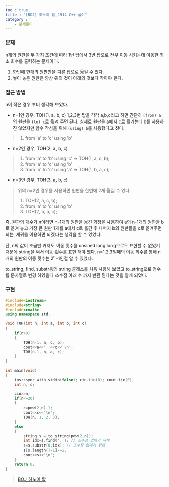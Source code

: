 ```yaml
---
toc : true
title : "[BOJ] 하노이 탑_1914 C++ 풀이"
category : 
    - 문제풀이
---
```

### 문제
n개의 원판을 두 가지 조건에 따라 1번 탑에서 3번 탑으로 전부 이동 시키는데  이동한 최소 회수를 출력하는 문제이다. 
<br>
1. 한번에 한개의 원판만을 다른 탑으로 옮길 수 있다.
2. 쌓아 놓은 원판은 항상 위의 것이 아래의 것보다 작아야 한다.

### 접근 방법
n이 작은 경우 부터 생각해 보았다.<br>
- n=1인 경우, TOH$($1, a, b, c)
 1,2,3번 탑을 각각 a,b,c라고 하면 간단히 `(from) a` 의 원판을 `(to) c`로 옮겨 주면 된다. 실제로 원판을 a에서 c로 옮기는데 b를 사용하진 않았지만 함수 작성을 위해 `(using) b`를 사용했다고 쳤다.

> 1. from 'a' to 'c' using 'b'
 
- n=2인 경우, TOH$($2, a, b, c)
> 1. from 'a' to 'b' using 'c' => TOH$($1, a, c, b);<br>
> 2. from 'a' to 'c' using 'b'<br>
> 3. from 'b' to 'c' using 'a' => TOH$($1, b, a, c);

- n=3인 경우, TOH$($3, a, b, c)
> 위의 n=2인 경우를 사용하면 원판을 한번에 2개 옮길 수 있다. 
> 1. TOH$($2, a, c, b);
> 2. from 'a' to 'c' using 'b'
> 3. TOH$($2, b, a, c);

즉, 원판의 개수가 n이라면 n-1개의 원판을 옮긴 과정을 사용하여 a의 n-1개의 원판을 b로 옮겨 놓고 가장 큰 원판 1개를 a에서 c로 옮긴 후 나머지 b의 원판들을 c로 옮겨주면 되는, 재귀를 이용하면 되겠다는 생각을 할 수 있었다.

단, n의 값이 조금만 커져도 이동 횟수를 unsined long long으로도 표현할 수 없었기 때문에 string을 써서 이동 횟수를 표현 해야 했다. n=1,2,3일때의 이동 회수를 통해 n개의 원판의 이동 횟수는 2<sup>n</sup>-1인걸 알 수 있었다.

to_string, find, substr등의 string 클래스를 처음 사용해 보았고 to_string으로 정수를 문자열로 변경 하였을때 소수점 아래 수 까지 반환 된다는 것을 알게 되었다.

### 구현

``` cpp
#include<iostream>
#include<string>
#include<cmath>
using namespace std;

void TOH(int n, int a, int b, int c)
{
    if(n>0)
    {
        TOH(n-1, a, c, b);
        cout<<a<<' '<<c<<'\n';
        TOH(n-1, b, a, c);
    }
}

int main(void)
{
    ios::sync_with_stdio(false); cin.tie(0); cout.tie(0);
    int n, c;

    cin>>n;
    if(n<=20)
    {
        c=pow(2,n)-1;
        cout<<c<<'\n';
        TOH(n, 1, 2, 3);
    }
    else
    {
        string s = to_string(pow(2,n));
        int idx=s.find('.'); // 소수점 없에기 위해
        s=s.substr(0,idx); // 소수점 없에기 위해
        s[s.length()-1]-=1;
        cout<<s<<'\n';
    }
    return 0;
}
```
>[BOJ_하노이 탑](https://www.acmicpc.net/problem/1914)
